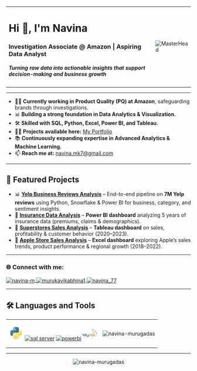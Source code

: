 <div align="center">

<table>
<tr>
<td>

<h1>Hi 👋, I'm Navina</h1>
<h3>Investigation Associate @ Amazon | Aspiring Data Analyst</h3>
<h5><i>Turning raw data into actionable insights that support decision-making and business growth</i></h5>

</td>
<td>
  <img src="https://i.pinimg.com/originals/fc/71/63/fc71635c7f1b09ed30413f59bb749582.gif" 
       alt="MasterHead" width="350" />
</td>
</tr>
</table>

</div>

---

- 👩‍💼 **Currently working in Product Quality (PQ) at Amazon**, safeguarding brands through investigations.  
- 📊 **Building a strong foundation in Data Analytics & Visualization.**  
- 🛠️ **Skilled with SQL, Python, Excel, Power BI, and Tableau.**  
- 👨‍💻 **Projects available here:** [My Portfolio](https://navina-murugadas.github.io/Portfolio/)  
- 📚 **Continuously expanding expertise in Advanced Analytics & Machine Learning.**  
- 📫 **Reach me at:** navina.mk7@gmail.com  

---

## 📌 Featured Projects  

- 📊 [**Yelp Business Reviews Analysis**](https://github.com/Navina-Murugadas/Yelp_Business_Review_Analysis) – End-to-end pipeline on **7M Yelp reviews** using Python, Snowflake & Power BI for business, category, and sentiment insights.  
- 🏥 [**Insurance Data Analysis**](https://github.com/Navina-Murugadas/Insurance_Data_Analysis) – **Power BI dashboard** analyzing 5 years of insurance data (premiums, claims & demographics).  
- 🛒 [**Superstores Sales Analysis**](https://github.com/Navina-Murugadas/Superstores_Tableau) – **Tableau dashboard** on sales, profitability & customer behavior (2020–2023).  
- 🍏 [**Apple Store Sales Analysis**](https://github.com/Navina-Murugadas/Apple_Global_Sales_Analysis) – **Excel dashboard** exploring Apple’s sales trends, product performance & regional growth (2018–2022).  

---

<h3 align="left">🌐 Connect with me:</h3>
<p align="left">
<a href="https://linkedin.com/in/navina-m" target="blank">
  <img align="center" src="https://raw.githubusercontent.com/rahuldkjain/github-profile-readme-generator/master/src/images/icons/Social/linked-in-alt.svg" alt="navina-m" height="30" width="40" />
</a>
<a href="https://www.hackerrank.com/murukavikabhina1" target="blank">
  <img align="center" src="https://raw.githubusercontent.com/rahuldkjain/github-profile-readme-generator/master/src/images/icons/Social/hackerrank.svg" alt="murukavikabhina1" height="30" width="40" />
</a>
<a href="https://leetcode.com/navina_77" target="blank">
  <img align="center" src="https://raw.githubusercontent.com/rahuldkjain/github-profile-readme-generator/master/src/images/icons/Social/leet-code.svg" alt="navina_77" height="30" width="40" />
</a>
</p>

---

## 🛠️ Languages and Tools  

<table>
<tr>
<td>

<!-- Languages & Tools Icons -->
<p align="left">
  <a href="https://www.python.org" target="_blank"><img src="https://raw.githubusercontent.com/devicons/devicon/master/icons/python/python-original.svg" alt="python" width="40" height="40"/></a>
  <a href="https://www.microsoft.com/en-us/sql-server" target="_blank"><img src="https://cdn.worldvectorlogo.com/logos/microsoft-sql-server.svg" alt="sql server" width="40" height="40"/></a>
  <a href="https://powerbi.microsoft.com/" target="_blank"><img src="https://cdn.worldvectorlogo.com/logos/power-bi.svg" alt="powerbi" width="40" height="40"/></a>
  <a href="https://www.mysql.com/" target="_blank"><img src="https://raw.githubusercontent.com/devicons/devicon/master/icons/mysql/mysql-original-wordmark.svg" alt="mysql" width="40" height="40"/></a>
</p>

</td>
<td>

<!-- Most Used Languages Card -->
<p align="center">
  <img src="https://github-readme-stats.vercel.app/api/top-langs?username=navina-murugadas&show_icons=true&locale=en&layout=compact&theme=tokyonight" alt="navina-murugadas" height="150"/>
</p>

</td>
</tr>
</table>

---

<p align="center">
<img src="https://github-readme-stats.vercel.app/api/top-langs?username=navina-murugadas&show_icons=true&locale=en&layout=compact" alt="navina-murugadas" />
</p>
